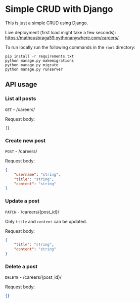 # Simple CRUD with Django

This is just a simple CRUD using Django.

Live deployment (first load might take a few seconds): https://matheusbraga59.pythonanywhere.com/careers/

To run locally run the following commands in the `root` directory:
```
pip install -r requirements.txt
python manage.py makemigrations
python manage.py migrate
python manage.py runserver
```

## API usage

### List all posts
`GET` - /careers/

Request body:
```
{}
```

### Create new post
`POST` - /careers/

Request body:
```json
{
    "username": "string",
    "title": "string",
    "content": "string"
}
```

### Update a post
`PATCH` - /careers/{post_id}/

Only `title` and `content` can be updated.

Request body:
```json
{
    "title": "string",
    "content": "string"
}
```

### Delete a post
`DELETE` - /careers/{post_id}/

Request body:
```json
{}
```
